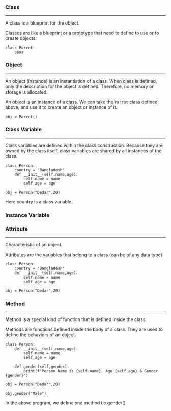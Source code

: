### Class
---
A class is a blueprint for the object. 

Classes are like a blueprint or a prototype that need to  define to use or to create objects.

````
class Parrot:
    pass

````


### Object
---
An object (instance) is an instantiation of a class. When class is defined, only the description for the object is defined. Therefore, no memory or storage is allocated.

An object is an instance of a class. We can take the `Parrot` class defined above, and use it to create an object or instance of it.

````
obj = Parrot()

````

### Class Variable
---
Class variables are defined within the class construction. Because they are owned by the class itself, class variables are shared by all instances of the class. 

````
class Person:
    country = "Bangladesh"
    def __init__(self,name,age):
        self.name = name
        self.age = age
    
obj = Person("Dedar",20)

````
Here country is a class variable.

### Instance Variable 







### Attribute
---
Characteristic of an object.

Attributes are the variables that belong to a class (can be of any data type)

````
class Person:
    country = "Bangladesh"
    def __init__(self,name,age):
        self.name = name
        self.age = age
    
obj = Person("Dedar",20)

````









### Method
---
Method is a special kind of function that is defined inside the class

Methods are functions defined inside the body of a class. They are used to define the behaviors of an object.

````
class Person:
    def __init__(self,name,age):
        self.name = name
        self.age = age
    
    def gender(self,gender):
        print(f'Person Name is {self.name}. Age {self.age} & Gender {gender}')

obj = Person("Dedar",20)

obj.gender("Male")

````
In the above program, we define one  method i.e gender()


### 